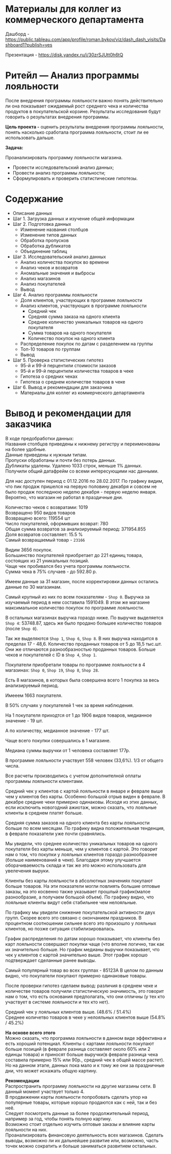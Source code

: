 # Материалы для коллег из коммерческого департамента

Дашборд - https://public.tableau.com/app/profile/roman.bykov/viz/dash_dash_visits/Dashboard1?publish=yes

Презентация - https://disk.yandex.ru/i/30zrSJUtt0h6tQ

# Ритейл — Анализ программы лояльности

После внедрения программы лояльности важно понять действительно ли она показывает ожидаемый рост среднего чека и количества продуктов в покупательской корзине. Результаты исследования будут говорить о результатах внедрения программы. 

**Цель проекта -** оценить результаты внедрения программы лояльности, понять насколько сработала программа лояльности, стоит ли ее использовать дальше.

**Задача:**

Проанализировать программу лояльности магазина.

- Провести исследовательский анализ данных;
- Провести анализ программы лояльности;
- Сформулировать и проверить статистические гипотезы.


# Содержание

- Описание данных
- Шаг 1. Загрузка данных и изучение общей информации
- Шаг 2. Подготовка данных
    - Изменение названия столбцов
    - Изменение типов данных
    - Обработка пропусков
    - Обработка дубликатов
    - Объединение таблиц
- Шаг 3. Исследовательский анализ данных
    - Анализ количества покупок во времени
    - Анализ чеков и возвратов
    - Аномальные значения и выбросы
    - Анализ магазинов
    - Анализ покупателей
    - Вывод
- Шаг 4. Анализ программы лояльности
    - Доля клиентов, участвующих в программе лояльности
    - Анализ клиентов, участвующих в программе лояльности
        - Средний чек
        - Cредняя сумма заказа на одного клиента
        - Среднее количество уникальных товаров на одного покупателя
        - Сумма товаров на одного покупателя
        - Количество покупок на одного клиента
    - Распределение покупок по датам с разделением на группы
    - Топ-10 товаров по группам
    - Вывод
- Шаг 5. Проверка статистических гипотез
    - 95-й и 99-й перцентили стоимости заказов
    - 95-й и 99-й перцентили количества товаров в чеке
    - Гипотеза о средних чеках
    - Гипотеза о среднем количестве товаров в чеке
- Шаг 6. Вывод и рекомендации для заказчика
    - Материалы для коллег из коммерческого департамента
    
# Вывод и рекомендации для заказчика

В ходе предобработки данных:  
Названия столбцов приведены к нижнему регистру и переименованы на более удобные.  
Данные приведены к нужным типам.  
Пропуски обработаны и почти без потерь данных.  
Дубликаты удалены. Удалено 1033 строк, меньше 1% данных.  
Получили общий датафрейм со всеми интересующими нас данными.  

Для нас доступен период с 01.12.2016 по 28.02.2017.
По графику видим, что пик продаж пришелся на первую половину декабря и совсем не было продаж последнюю неделю декабря - первую неделю января. Вероятно, что магазин не работал в праздичные дни.

Количество чеков с возвратами: 1019  
Возвращено 950 видов товаров  
Возвращено всего: 119554 шт  
Число покупателей, оформивших возврат: 780  
Общая сумма возвратов за анализируемый период: 371954.855  
Доля возвратов составляет: 15.5 %  
Самый возвращаемый товар - `23166` 

Видим 3656 покупок.  
Большинство покупателей приобретает до 221 единиц товара, состоящих из 21 уникальных позиций.  
Чаще чек пробивался без учета программы лояльности.  
Сумма чека в 75% случаев - до 592.80 р.  

Имеем данные за 31 магазин, после корректировки данных остались данные по 30 магазинам.

Самый крупный из них по всем показателям - `Shop 0`. Выручка за изучаемый период в нем составила 1591049. В этом же магазине максимальное количество покупок по программе лояльности.

В остальных магазинах выручка гораздо ниже. По выручке выделяется `Shop 4`: 53748.87, здесь же было продано большее количество товаров (после `Shop 0`).

Так же выделяются `Shop 1`, `Shop 6`, `Shop 8`. В них выручка находится в пределах 17 - 48,6. Количество проданных товаров от 5 до 18,5 тыс.шт. Они же отличаются разнообразностью проданных товаров. Больше чеков и покупателей с ID в `Shop 4`, `Shop 1`.

Покупатели приобретали товары по программе лояльности в 4 магазинах: `Shop 0`, `Shop 19`, `Shop 8`, `Shop 28`.

Есть 8 магазинов, в которых была совершена всего 1 покупка за весь анализируемый период.

Имееем 1663 покупателя.

В 50% случаях у покупателей 1 чек за время наблюдения.

На 1 покупателя приходтся от 1 до 1906 видов товаров, медианное значение - 19 шт.

А по количеству, медианное значение - 177 шт.

Чаще всего покупки совершались в 1 магазине.

Медиана суммы выручки от 1 человека составляет 177р.

В программе лояльности участвует 558 человек (33,6%). 1/3 от общего числа.

Все расчеты производились с учетом дополнителной оплаты программы лояльности клиентами.

Средний чек у клиентов c картой лояльности в январе и феврале выше чем у клиентов без карты. Особенно большой отрыв виден в феврале. В декабре средние чеки примерно одинаковы.
Исходя из этих данных, если исключить новогодний ажиотаж, можно сказать, что лояльные клиенты в среднем платят больше.

Средняя сумма заказов на одного клиента без карты лояльности больше по всем месяцам. По графику видна положительная тенденция, в феврале показатели уже почти сравнялись.

Мы увидели, что среднее количество уникальных товаров на одного покупателя без карты меньше, чем у клиентов с картой. Это говорит нам о том, что покупки у лояльных клиентов гораздо разнообразнее (больше наименований в чеке). Благодаря этому улучшается оборачиваемость склада и так же это можно использовать для увелечения выруки.

Клиенты без карты лояльности в абсолютных значениях покупают больше товаров. На эти показатели могли повлиять большие оптовые заказы, на это косвенно также указывает прошлый график(малое разнообразие, а получаем большой объем). По графику видно, что лояльные клиенты видут себя стабильнее чем нелояльные. 

По графику мы увидели снижение покупательской активности двух групп. Скорее всего это связано с окончанием праздников. В процентном соотношении сильнее всего это произошло у лояльных клиентов, но позже ситуация стабилизировалась. 

График распределения по датам хорошо показывает, что клиенты без карт лояльности совершают покупки чаще (что вполне логично, так как их значительно больше. Но график медианы выручки показывает, что чек у клиентов с картой значительно выше. Этот график хорошо подтверждает сделанные ранее выводы.

Самый популярный товар во всех группах - 85123A
В целом по данным видно, что покупатели покупают примерно одинаковые товары.

После проверки гипотез сделаем вывод: различия в среднем чеке и количестве товаров получили статистическую значимость, это говорит нам о том, что есть основания предполагать, что они отличны (у тех кто участвует в системе лояльности и тех кто нет).

Средний чек у лояльных клиентов выше. (48.6% / 51.4%)  
Среднее количетво товаров в чеке у нелояльных клиентов выше (54.8% / 45.2%)  

**На основе всего этого**  
Можно сказать, что программа лояльности в данном виде эффективна и есть хороший потенциал. Клиенты с картами лояльности покупают больше позиций (в феврале разница составляет около 60% или 2 единцы товара) и приносят больше выручки(в феврале разница чека составила примерно 15% или 90р., средний чек в общей массе растет).  
Но на данном этапе, данных пока мало и к тому же они за праздничные дни, что может искажать общую картину.

**Рекомендации**  
Распространить программу лояльности на другие магазины сети. В данный момент участвует только 4.  
В продвижении карты лояльности попробовать сделать упор на популярные товары, которые хорошо продаются как с ней, так и без неё.  
Следует посмотреть данные за более продолжительный период, например за год, чтобы понять полную картину.  
Возможно стоит отдельно изучить оптовые заказы и влияние карты лояльности на них.  
Проанализировать финансовую деятельность всех магазинов. Сделать выводы, возможно ли их дальнейшее развитие или, возможно, часть точек можно сократить и больше заниматься развитием остальных.
